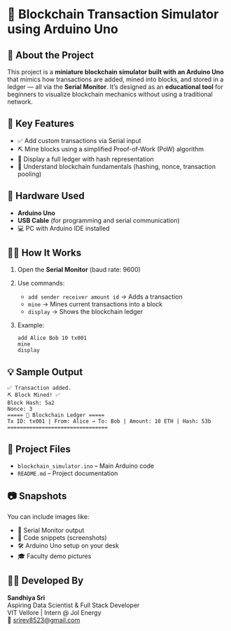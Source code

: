 # 🚀 Blockchain Transaction Simulator using Arduino Uno

## 📌 About the Project
This project is a **miniature blockchain simulator built with an Arduino Uno** that mimics how transactions are added, mined into blocks, and stored in a ledger — all via the **Serial Monitor**. It’s designed as an **educational tool** for beginners to visualize blockchain mechanics without using a traditional network.

## 🎯 Key Features
- ✅ Add custom transactions via Serial input  
- ⛏ Mine blocks using a simplified Proof-of-Work (PoW) algorithm  
- 📜 Display a full ledger with hash representation  
- 🧠 Understand blockchain fundamentals (hashing, nonce, transaction pooling)

## 🔧 Hardware Used
- **Arduino Uno**
- **USB Cable** (for programming and serial communication)
- 💻 PC with Arduino IDE installed

## 🧑‍💻 How It Works
1. Open the **Serial Monitor** (baud rate: 9600)
2. Use commands:
   - `add sender receiver amount id` → Adds a transaction  
   - `mine` → Mines current transactions into a block  
   - `display` → Shows the blockchain ledger

3. Example:
   ```
   add Alice Bob 10 tx001
   mine
   display
   ```

## 💡 Sample Output
```
✅ Transaction added.
⛏ Block Mined! ✅
Block Hash: 5a2
Nonce: 3
===== 📜 Blockchain Ledger =====
Tx ID: tx001 | From: Alice → To: Bob | Amount: 10 ETH | Hash: 53b
================================
```

## 📂 Project Files
- `blockchain_simulator.ino` – Main Arduino code  
- `README.md` – Project documentation

## 📷 Snapshots
You can include images like:
- 📸 Serial Monitor output
- 🧩 Code snippets (screenshots)
- 🛠 Arduino Uno setup on your desk
- 🎓 Faculty demo pictures

## 👩‍💻 Developed By
**Sandhiya Sri**  
Aspiring Data Scientist & Full Stack Developer  
VIT Vellore | Intern @ Jol Energy  
📧 srirev8523@gmail.com
